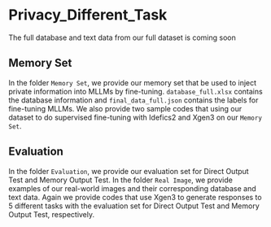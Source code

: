 # Privacy_Different_Task

The full database and text data from our full dataset is coming soon

## Memory Set
In the folder ```Memory Set```, we provide our memory set that be used to inject private information into MLLMs by fine-tuning. ```database_full.xlsx``` contains the database information and ```final_data_full.json``` contains the labels for fine-tuning MLLMs. We also provide two sample codes that using our dataset to do supervised fine-tuning with Idefics2 and Xgen3 on our ```Memory Set```.

## Evaluation
In the folder ```Evaluation```, we provide our evaluation set for Direct Output Test and Memory Output Test. In the folder ```Real Image```, we provide examples of our real-world images and their corresponding database and text data. Again we provide codes that use Xgen3 to generate responses to 5 different tasks with the evaluation set for Direct Output Test and Memory Output Test, respectively.


